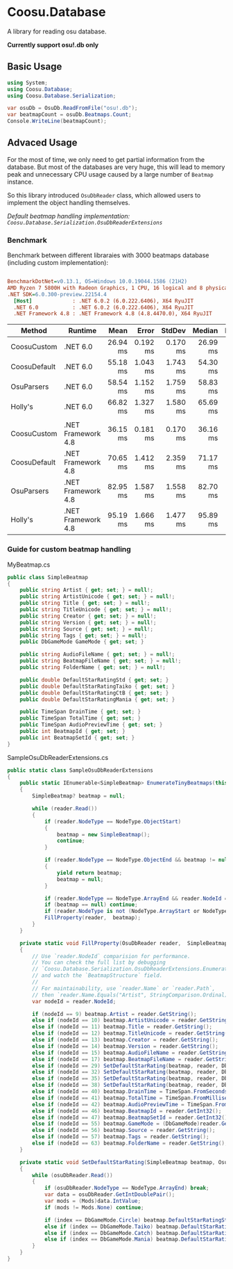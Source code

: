 # Coosu.Database
A library for reading osu database.

**Currently support osu!.db only**

## Basic Usage
```cs
using System;
using Coosu.Database;
using Coosu.Database.Serialization;

var osuDb = OsuDb.ReadFromFile("osu!.db");           
var beatmapCount = osuDb.Beatmaps.Count;
Console.WriteLine(beatmapCount);
```

## Advaced Usage
For the most of time, we only need to get partial information from the database. But most of the databases are very huge, this will lead to memory peak and unnecessary CPU usage caused by a large number of `Beatmap` instance.

So this library introduced `OsuDbReader` class, which allowed users to implement the object handling themselves.

*Default beatmap handling implementation: `Coosu.Database.Serialization.OsuDbReaderExtensions`*

### Benchmark
Benchmark between different libraraies with 3000 beatmaps database (including custom implementation):
``` ini

BenchmarkDotNet=v0.13.1, OS=Windows 10.0.19044.1586 (21H2)
AMD Ryzen 7 5800H with Radeon Graphics, 1 CPU, 16 logical and 8 physical cores
.NET SDK=6.0.300-preview.22154.4
  [Host]             : .NET 6.0.2 (6.0.222.6406), X64 RyuJIT
  .NET 6.0           : .NET 6.0.2 (6.0.222.6406), X64 RyuJIT
  .NET Framework 4.8 : .NET Framework 4.8 (4.8.4470.0), X64 RyuJIT


```
| Method       | Runtime            |     Mean |    Error |   StdDev |   Median | Ratio | RatioSD | Allocated |
| ------------ | ------------------ | -------: | -------: | -------: | -------: | ----: | ------: | --------: |
| CoosuCustom  | .NET 6.0           | 26.94 ms | 0.192 ms | 0.170 ms | 26.99 ms |  0.48 |    0.02 |     22 MB |
| CoosuDefault | .NET 6.0           | 55.18 ms | 1.043 ms | 1.743 ms | 54.30 ms |  1.00 |    0.00 |     52 MB |
| OsuParsers   | .NET 6.0           | 58.54 ms | 1.152 ms | 1.759 ms | 58.83 ms |  1.06 |    0.05 |     55 MB |
| Holly's      | .NET 6.0           | 66.82 ms | 1.327 ms | 1.580 ms | 65.69 ms |  1.20 |    0.04 |     60 MB |
|              |                    |          |          |          |          |       |         |           |
| CoosuCustom  | .NET Framework 4.8 | 36.15 ms | 0.181 ms | 0.170 ms | 36.16 ms |  0.52 |    0.02 |     22 MB |
| CoosuDefault | .NET Framework 4.8 | 70.65 ms | 1.412 ms | 2.359 ms | 71.17 ms |  1.00 |    0.00 |     53 MB |
| OsuParsers   | .NET Framework 4.8 | 82.95 ms | 1.587 ms | 1.558 ms | 82.70 ms |  1.20 |    0.06 |     55 MB |
| Holly's      | .NET Framework 4.8 | 95.19 ms | 1.666 ms | 1.477 ms | 95.89 ms |  1.38 |    0.07 |     61 MB |


### Guide for custom beatmap handling

MyBeatmap.cs
```cs
public class SimpleBeatmap
{
    public string Artist { get; set; } = null!;
    public string ArtistUnicode { get; set; } = null!;
    public string Title { get; set; } = null!;
    public string TitleUnicode { get; set; } = null!;
    public string Creator { get; set; } = null!;
    public string Version { get; set; } = null!;
    public string Source { get; set; } = null!;
    public string Tags { get; set; } = null!;
    public DbGameMode GameMode { get; set; }

    public string AudioFileName { get; set; } = null!;
    public string BeatmapFileName { get; set; } = null!;
    public string FolderName { get; set; } = null!;

    public double DefaultStarRatingStd { get; set; }
    public double DefaultStarRatingTaiko { get; set; }
    public double DefaultStarRatingCtB { get; set; }
    public double DefaultStarRatingMania { get; set; }

    public TimeSpan DrainTime { get; set; }
    public TimeSpan TotalTime { get; set; }
    public TimeSpan AudioPreviewTime { get; set; }
    public int BeatmapId { get; set; }
    public int BeatmapSetId { get; set; }
}
```

SampleOsuDbReaderExtensions.cs
```cs
public static class SampleOsuDbReaderExtensions
{
    public static IEnumerable<SimpleBeatmap> EnumerateTinyBeatmaps(this OsuDbReader reader)
    {
        SimpleBeatmap? beatmap = null;

        while (reader.Read())
        {
            if (reader.NodeType == NodeType.ObjectStart)
            {
                beatmap = new SimpleBeatmap();
                continue;
            }

            if (reader.NodeType == NodeType.ObjectEnd && beatmap != null)
            {
                yield return beatmap;
                beatmap = null;
            }

            if (reader.NodeType == NodeType.ArrayEnd && reader.NodeId == 7) yield break;
            if (beatmap == null) continue;
            if (reader.NodeType is not (NodeType.ArrayStart or NodeType.KeyValue)) continue;
            FillProperty(reader,  beatmap);
        }
    }

    private static void FillProperty(OsuDbReader reader,  SimpleBeatmap beatmap)
    {
        // Use `reader.NodeId` comparision for performance.
        // You can check the full list by debugging
        // `Coosu.Database.Serialization.OsuDbReaderExtensions.EnumerateBeatmaps`,
        // and watch the `BeatmapStructure` field.
        // 
        // For maintainability, use `reader.Name` or `reader.Path`,
        // then `reader.Name.Equals("Artist", StringComparison.Ordinal)`
        var nodeId = reader.NodeId;

        if (nodeId == 9) beatmap.Artist = reader.GetString();
        else if (nodeId == 10) beatmap.ArtistUnicode = reader.GetString();
        else if (nodeId == 11) beatmap.Title = reader.GetString();
        else if (nodeId == 12) beatmap.TitleUnicode = reader.GetString();
        else if (nodeId == 13) beatmap.Creator = reader.GetString();
        else if (nodeId == 14) beatmap.Version = reader.GetString();
        else if (nodeId == 15) beatmap.AudioFileName = reader.GetString();
        else if (nodeId == 17) beatmap.BeatmapFileName = reader.GetString();
        else if (nodeId == 29) SetDefaultStarRating(beatmap, reader, DbGameMode.Circle);
        else if (nodeId == 32) SetDefaultStarRating(beatmap, reader, DbGameMode.Taiko);
        else if (nodeId == 35) SetDefaultStarRating(beatmap, reader, DbGameMode.Catch);
        else if (nodeId == 38) SetDefaultStarRating(beatmap, reader, DbGameMode.Mania);
        else if (nodeId == 40) beatmap.DrainTime = TimeSpan.FromSeconds(reader.GetInt32());
        else if (nodeId == 41) beatmap.TotalTime = TimeSpan.FromMilliseconds(reader.GetInt32());
        else if (nodeId == 42) beatmap.AudioPreviewTime = TimeSpan.FromMilliseconds(reader.GetInt32());
        else if (nodeId == 46) beatmap.BeatmapId = reader.GetInt32();
        else if (nodeId == 47) beatmap.BeatmapSetId = reader.GetInt32();
        else if (nodeId == 55) beatmap.GameMode = (DbGameMode)reader.GetByte();
        else if (nodeId == 56) beatmap.Source = reader.GetString();
        else if (nodeId == 57) beatmap.Tags = reader.GetString();
        else if (nodeId == 63) beatmap.FolderName = reader.GetString();
    }

    private static void SetDefaultStarRating(SimpleBeatmap beatmap, OsuDbReader osuDbReader, DbGameMode index)
    {
        while (osuDbReader.Read())
        {
            if (osuDbReader.NodeType == NodeType.ArrayEnd) break;
            var data = osuDbReader.GetIntDoublePair();
            var mods = (Mods)data.IntValue;
            if (mods != Mods.None) continue;

            if (index == DbGameMode.Circle) beatmap.DefaultStarRatingStd = data.DoubleValue;
            else if (index == DbGameMode.Taiko) beatmap.DefaultStarRatingTaiko = data.DoubleValue;
            else if (index == DbGameMode.Catch) beatmap.DefaultStarRatingCtB = data.DoubleValue;
            else if (index == DbGameMode.Mania) beatmap.DefaultStarRatingMania = data.DoubleValue;
        }
    }
}
```

